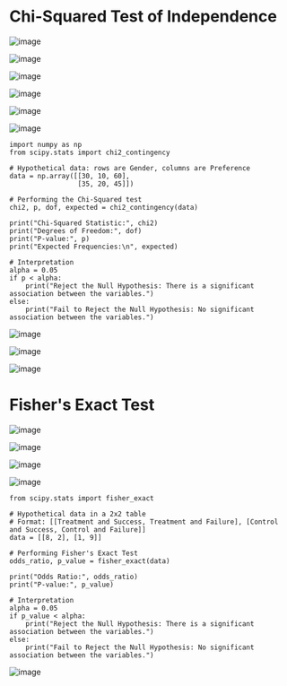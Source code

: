 # Chi-Squared Test of Independence

![image](https://user-images.githubusercontent.com/60442877/192128552-fca7962f-1ef3-4282-9258-3c1d1e339f61.png)

![image](https://user-images.githubusercontent.com/60442877/192128555-762caab2-a1b0-4eaf-9606-250072beff10.png)

![image](https://github.com/yangshiteng/Data-Science-Learning-Path/assets/60442877/89e39318-7034-46ae-8bd1-59a54e6d6ef2)

![image](https://github.com/yangshiteng/Data-Science-Learning-Path/assets/60442877/49af71d1-bee0-4ec5-b9b7-e8486b477205)

![image](https://github.com/yangshiteng/Data-Science-Learning-Path/assets/60442877/893d111f-7b6f-45b6-80f4-dd7e179daf86)

![image](https://github.com/yangshiteng/Data-Science-Learning-Path/assets/60442877/3789f4e8-8dd0-4751-835e-a35f443a34fa)

    import numpy as np
    from scipy.stats import chi2_contingency
    
    # Hypothetical data: rows are Gender, columns are Preference
    data = np.array([[30, 10, 60],
                     [35, 20, 45]])
    
    # Performing the Chi-Squared test
    chi2, p, dof, expected = chi2_contingency(data)
    
    print("Chi-Squared Statistic:", chi2)
    print("Degrees of Freedom:", dof)
    print("P-value:", p)
    print("Expected Frequencies:\n", expected)
    
    # Interpretation
    alpha = 0.05
    if p < alpha:
        print("Reject the Null Hypothesis: There is a significant association between the variables.")
    else:
        print("Fail to Reject the Null Hypothesis: No significant association between the variables.")

![image](https://github.com/yangshiteng/Data-Science-Learning-Path/assets/60442877/c204b574-d32d-474a-a022-e0a35ec8ffbb)

![image](https://github.com/yangshiteng/Data-Science-Learning-Path/assets/60442877/f5da0087-d0e8-4c89-8ec8-eec4d940ce0a)

![image](https://github.com/yangshiteng/Data-Science-Learning-Path/assets/60442877/c2c1c8aa-c2a7-4ffc-9ca4-2b226628af28)

# Fisher's Exact Test

![image](https://github.com/yangshiteng/Data-Science-Learning-Path/assets/60442877/647bdb15-9532-4558-8ba3-e1e64d9ac471)

![image](https://github.com/yangshiteng/Data-Science-Learning-Path/assets/60442877/522ebb97-781b-4fc0-87fe-16bb52448220)

![image](https://github.com/yangshiteng/Data-Science-Learning-Path/assets/60442877/147bd0b5-38ca-4610-98b7-84e4ac3396b3)

![image](https://github.com/yangshiteng/Data-Science-Learning-Path/assets/60442877/a9491713-e303-416a-8a01-8f2087efd86a)

    from scipy.stats import fisher_exact
    
    # Hypothetical data in a 2x2 table
    # Format: [[Treatment and Success, Treatment and Failure], [Control and Success, Control and Failure]]
    data = [[8, 2], [1, 9]]
    
    # Performing Fisher's Exact Test
    odds_ratio, p_value = fisher_exact(data)
    
    print("Odds Ratio:", odds_ratio)
    print("P-value:", p_value)
    
    # Interpretation
    alpha = 0.05
    if p_value < alpha:
        print("Reject the Null Hypothesis: There is a significant association between the variables.")
    else:
        print("Fail to Reject the Null Hypothesis: No significant association between the variables.")

![image](https://github.com/yangshiteng/Data-Science-Learning-Path/assets/60442877/753bafff-54f6-4cfd-8b26-f209e2729e55)
















        
